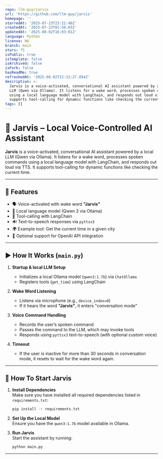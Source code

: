 ```yaml
---
repo: llm-guy/jarvis
url: 'https://github.com/llm-guy/jarvis'
homepage: ''
starredAt: '2025-07-23T23:21:48Z'
createdAt: '2025-07-23T01:56:03Z'
updatedAt: '2025-08-02T16:03:01Z'
language: Python
license: NA
branch: main
stars: 75
isPublic: true
isTemplate: false
isArchived: false
isFork: false
hasReadMe: true
refreshedAt: '2025-08-02T22:32:27.894Z'
description: >-
  Jarvis is a voice-activated, conversational AI assistant powered by a local
  LLM (Qwen via Ollama). It listens for a wake word, processes spoken commands
  using a local language model with LangChain, and responds out loud via TTS. It
  supports tool-calling for dynamic functions like checking the current time.
tags: []
---
```


# 🧠 Jarvis – Local Voice-Controlled AI Assistant

**Jarvis** is a voice-activated, conversational AI assistant powered by a local LLM (Qwen via Ollama). It listens for a wake word, processes spoken commands using a local language model with LangChain, and responds out loud via TTS. It supports tool-calling for dynamic functions like checking the current time.

---

## 🚀 Features

- 🗣 Voice-activated with wake word **"Jarvis"**
- 🧠 Local language model (Qwen 3 via Ollama)
- 🔧 Tool-calling with LangChain
- 🔊 Text-to-speech responses via `pyttsx3`
- 🌍 Example tool: Get the current time in a given city
- 🔐 Optional support for OpenAI API integration

---


## ▶️ How It Works (`main.py`)

1. **Startup & local LLM Setup**
   - Initializes a local Ollama model (`qwen3:1.7b`) via `ChatOllama`
   - Registers tools (`get_time`) using LangChain

2. **Wake Word Listening**
   - Listens via microphone (e.g., `device_index=0`)
   - If it hears the word **"Jarvis"**, it enters "conversation mode"

3. **Voice Command Handling**
   - Records the user’s spoken command
   - Passes the command to the LLM, which may invoke tools
   - Responds using `pyttsx3` text-to-speech (with optional custom voice)

4. **Timeout**
   - If the user is inactive for more than 30 seconds in conversation mode, it resets to wait for the wake word again.

---

## 🤖 How To Start Jarvis

1. **Install Dependencies**  
   Make sure you have installed all required dependencies listed in `requirements.txt`:
   ```bash
   pip install -r requirements.txt
   ```

2. **Set Up the Local Model**  
   Ensure you have the `qwen3:1.7b` model available in Ollama.

3. **Run Jarvis**  
   Start the assistant by running:
   ```bash
   python main.py
   ```
---

